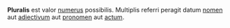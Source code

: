 **Pluralis** est valor [numerus](numerus.md) possibilis. Multiplis referri peragit datum [nomen](nomen.md) aut [adiectivum](adiectivum.md) aut [pronomen](pronomen.md) aut [actum](actus.md).
